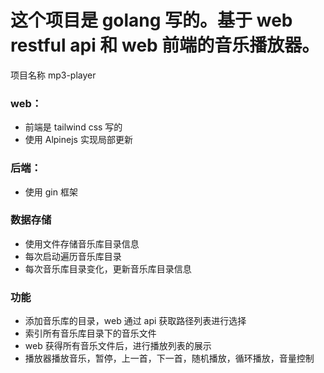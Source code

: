 # 这个项目是 golang 写的。基于 web restful api 和 web 前端的音乐播放器。

项目名称 mp3-player

### web：
- 前端是 tailwind css 写的
- 使用 Alpinejs 实现局部更新

### 后端：
- 使用 gin 框架

### 数据存储
- 使用文件存储音乐库目录信息
- 每次启动遍历音乐库目录
- 每次音乐库目录变化，更新音乐库目录信息

### 功能
- 添加音乐库的目录，web 通过 api 获取路径列表进行选择
- 索引所有音乐库目录下的音乐文件
- web 获得所有音乐文件后，进行播放列表的展示
- 播放器播放音乐，暂停，上一首，下一首，随机播放，循环播放，音量控制

